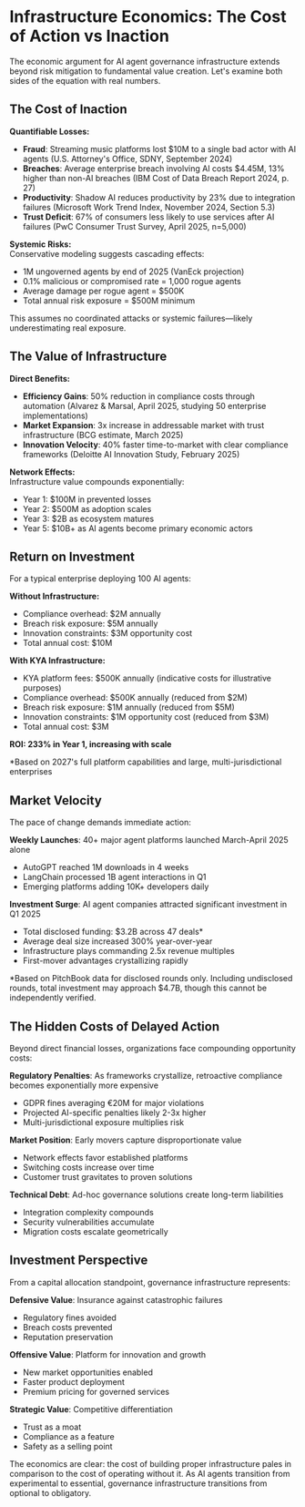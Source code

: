 # Infrastructure Economics: The Cost of Action vs Inaction

The economic argument for AI agent governance infrastructure extends beyond risk mitigation to fundamental value creation. Let's examine both sides of the equation with real numbers.

## The Cost of Inaction

**Quantifiable Losses:**

* **Fraud**: Streaming music platforms lost $10M to a single bad actor with AI agents (U.S. Attorney's Office, SDNY, September 2024)
* **Breaches**: Average enterprise breach involving AI costs $4.45M, 13% higher than non-AI breaches (IBM Cost of Data Breach Report 2024, p. 27)
* **Productivity**: Shadow AI reduces productivity by 23% due to integration failures (Microsoft Work Trend Index, November 2024, Section 5.3)
* **Trust Deficit**: 67% of consumers less likely to use services after AI failures (PwC Consumer Trust Survey, April 2025, n=5,000)

**Systemic Risks:**\
Conservative modeling suggests cascading effects:

* 1M ungoverned agents by end of 2025 (VanEck projection)
* 0.1% malicious or compromised rate = 1,000 rogue agents
* Average damage per rogue agent = $500K
* Total annual risk exposure = $500M minimum

This assumes no coordinated attacks or systemic failures—likely underestimating real exposure.

## The Value of Infrastructure

**Direct Benefits:**

* **Efficiency Gains**: 50% reduction in compliance costs through automation (Alvarez & Marsal, April 2025, studying 50 enterprise implementations)
* **Market Expansion**: 3x increase in addressable market with trust infrastructure (BCG estimate, March 2025)
* **Innovation Velocity**: 40% faster time-to-market with clear compliance frameworks (Deloitte AI Innovation Study, February 2025)

**Network Effects:**\
Infrastructure value compounds exponentially:

* Year 1: $100M in prevented losses
* Year 2: $500M as adoption scales
* Year 3: $2B as ecosystem matures
* Year 5: $10B+ as AI agents become primary economic actors

## Return on Investment

For a typical enterprise deploying 100 AI agents:

**Without Infrastructure:**

* Compliance overhead: $2M annually
* Breach risk exposure: $5M annually
* Innovation constraints: $3M opportunity cost
* Total annual cost: $10M

**With KYA Infrastructure:**

* KYA platform fees: $500K annually (indicative costs for illustrative purposes)
* Compliance overhead: $500K annually (reduced from $2M)
* Breach risk exposure: $1M annually (reduced from $5M)
* Innovation constraints: $1M opportunity cost (reduced from $3M)
* Total annual cost: $3M

**ROI: 233% in Year 1, increasing with scale**

\*Based on 2027's full platform capabilities and large, multi-jurisdictional enterprises

## Market Velocity

The pace of change demands immediate action:

**Weekly Launches**: 40+ major agent platforms launched March-April 2025 alone

* AutoGPT reached 1M downloads in 4 weeks
* LangChain processed 1B agent interactions in Q1
* Emerging platforms adding 10K+ developers daily

**Investment Surge**: AI agent companies attracted significant investment in Q1 2025

* Total disclosed funding: $3.2B across 47 deals\*
* Average deal size increased 300% year-over-year
* Infrastructure plays commanding 2.5x revenue multiples
* First-mover advantages crystallizing rapidly

\*Based on PitchBook data for disclosed rounds only. Including undisclosed rounds, total investment may approach $4.7B, though this cannot be independently verified.

## The Hidden Costs of Delayed Action

Beyond direct financial losses, organizations face compounding opportunity costs:

**Regulatory Penalties**: As frameworks crystallize, retroactive compliance becomes exponentially more expensive

* GDPR fines averaging €20M for major violations
* Projected AI-specific penalties likely 2-3x higher
* Multi-jurisdictional exposure multiplies risk

**Market Position**: Early movers capture disproportionate value

* Network effects favor established platforms
* Switching costs increase over time
* Customer trust gravitates to proven solutions

**Technical Debt**: Ad-hoc governance solutions create long-term liabilities

* Integration complexity compounds
* Security vulnerabilities accumulate
* Migration costs escalate geometrically

## Investment Perspective

From a capital allocation standpoint, governance infrastructure represents:

**Defensive Value**: Insurance against catastrophic failures

* Regulatory fines avoided
* Breach costs prevented
* Reputation preservation

**Offensive Value**: Platform for innovation and growth

* New market opportunities enabled
* Faster product deployment
* Premium pricing for governed services

**Strategic Value**: Competitive differentiation

* Trust as a moat
* Compliance as a feature
* Safety as a selling point

The economics are clear: the cost of building proper infrastructure pales in comparison to the cost of operating without it. As AI agents transition from experimental to essential, governance infrastructure transitions from optional to obligatory.
